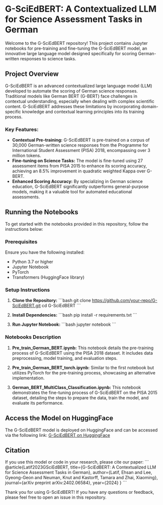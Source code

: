 
# G-SciEdBERT: A Contextualized LLM for Science Assessment Tasks in German

Welcome to the G-SciEdBERT repository! This project contains Jupyter notebooks for pre-training and fine-tuning the G-SciEdBERT model, an innovative large language model designed specifically for scoring German-written responses to science tasks.

## Project Overview

G-SciEdBERT is an advanced contextualized large language model (LLM) developed to automate the scoring of German science responses. Traditional models like German BERT (G-BERT) face challenges in contextual understanding, especially when dealing with complex scientific content. G-SciEdBERT addresses these limitations by incorporating domain-specific knowledge and contextual learning principles into its training process. 

### Key Features:
- **Contextual Pre-training:** G-SciEdBERT is pre-trained on a corpus of 30,000 German-written science responses from the Programme for International Student Assessment (PISA) 2018, encompassing over 3 million tokens.
- **Fine-tuning on Science Tasks:** The model is fine-tuned using 27 assessment items from PISA 2015 to enhance its scoring accuracy, achieving an 8.5% improvement in quadratic weighted Kappa over G-BERT.
- **Enhanced Scoring Accuracy:** By specializing in German science education, G-SciEdBERT significantly outperforms general-purpose models, making it a valuable tool for automated educational assessments.

## Running the Notebooks

To get started with the notebooks provided in this repository, follow the instructions below:

### Prerequisites

Ensure you have the following installed:
- Python 3.7 or higher
- Jupyter Notebook
- PyTorch
- Transformers (HuggingFace library)

### Setup Instructions

1. **Clone the Repository:**
   \`\`\`bash
   git clone https://github.com/your-repo/G-SciEdBERT.git
   cd G-SciEdBERT
   \`\`\`

2. **Install Dependencies:**
   \`\`\`bash
   pip install -r requirements.txt
   \`\`\`

3. **Run Jupyter Notebook:**
   \`\`\`bash
   jupyter notebook
   \`\`\`

### Notebooks Description

1. **Pre_train_German_BERT.ipynb:** This notebook details the pre-training process of G-SciEdBERT using the PISA 2018 dataset. It includes data preprocessing, model training, and evaluation steps.

2. **Pre_train_German_BERT_torch.ipynb:** Similar to the first notebook but utilizes PyTorch for the pre-training process, showcasing an alternative implementation.

3. **German_BERT_MultiClass_Classification.ipynb:** This notebook demonstrates the fine-tuning process of G-SciEdBERT on the PISA 2015 dataset, detailing the steps to prepare the data, train the model, and evaluate its performance.

## Access the Model on HuggingFace

The G-SciEdBERT model is deployed on HuggingFace and can be accessed via the following link:
[G-SciEdBERT on HuggingFace](https://huggingface.co/ai4stem-uga/G-SciEdBERT)

## Citation

If you use this model or code in your research, please cite our paper:
\`\`\`
@article{Latif2023GSciEdBERT,
  title={G-SciEdBERT: A Contextualized LLM for Science Assessment Tasks in German},
  author={Latif, Ehsan and Lee, Gyeong-Geon and Neuman, Knut and Kastorff, Tamara and Zhai, Xiaoming},
  journal={arXiv preprint arXiv:2402.06584},
  year={2024}
}
\`\`\`

Thank you for using G-SciEdBERT! If you have any questions or feedback, please feel free to open an issue in this repository.
